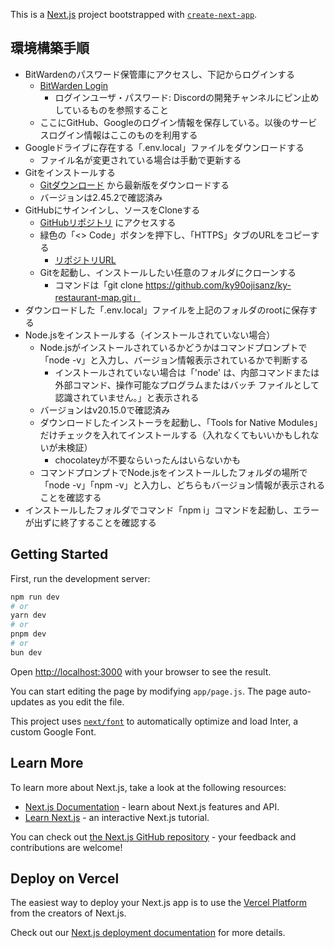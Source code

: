 This is a [Next.js](https://nextjs.org/) project bootstrapped with [`create-next-app`](https://github.com/vercel/next.js/tree/canary/packages/create-next-app).

## 環境構築手順

- BitWardenのパスワード保管庫にアクセスし、下記からログインする
  - [BitWarden Login](https://vault.bitwarden.com/#/login)
    - ログインユーザ・パスワード: Discordの開発チャンネルにピン止めしているものを参照すること
  - ここにGitHub、Googleのログイン情報を保存している。以後のサービスログイン情報はここのものを利用する
- Googleドライブに存在する「.env.local」ファイルをダウンロードする
  - ファイル名が変更されている場合は手動で更新する
- Gitをインストールする
  - [Gitダウンロード](https://git-scm.com/downloads) から最新版をダウンロードする
  - バージョンは2.45.2で確認済み
- GitHubにサインインし、ソースをCloneする
  - [GitHubリポジトリ](https://github.com/ky90ojisanz/ky-restaurant-map) にアクセスする
  - 緑色の「<> Code」ボタンを押下し、「HTTPS」タブのURLをコピーする
    - [リポジトリURL](https://github.com/ky90ojisanz/ky-restaurant-map.git)
  - Gitを起動し、インストールしたい任意のフォルダにクローンする
    - コマンドは「git clone https://github.com/ky90ojisanz/ky-restaurant-map.git」
- ダウンロードした「.env.local」ファイルを上記のフォルダのrootに保存する
- Node.jsをインストールする（インストールされていない場合）
  - Node.jsがインストールされているかどうかはコマンドプロンプトで「node -v」と入力し、バージョン情報表示されているかで判断する
    - インストールされていない場合は「'node' は、内部コマンドまたは外部コマンド、操作可能なプログラムまたはバッチ ファイルとして認識されていません。」と表示される
  - バージョンはv20.15.0で確認済み
  - ダウンロードしたインストーラを起動し、「Tools for Native Modules」だけチェックを入れてインストールする（入れなくてもいいかもしれないが未検証）
    - chocolateyが不要ならいったんはいらないかも
  - コマンドプロンプトでNode.jsをインストールしたフォルダの場所で「node -v」「npm -v」と入力し、どちらもバージョン情報が表示されることを確認する
- インストールしたフォルダでコマンド「npm i」コマンドを起動し、エラーが出ずに終了することを確認する

## Getting Started

First, run the development server:

```bash
npm run dev
# or
yarn dev
# or
pnpm dev
# or
bun dev
```

Open [http://localhost:3000](http://localhost:3000) with your browser to see the result.

You can start editing the page by modifying `app/page.js`. The page auto-updates as you edit the file.

This project uses [`next/font`](https://nextjs.org/docs/basic-features/font-optimization) to automatically optimize and load Inter, a custom Google Font.

## Learn More

To learn more about Next.js, take a look at the following resources:

- [Next.js Documentation](https://nextjs.org/docs) - learn about Next.js features and API.
- [Learn Next.js](https://nextjs.org/learn) - an interactive Next.js tutorial.

You can check out [the Next.js GitHub repository](https://github.com/vercel/next.js/) - your feedback and contributions are welcome!

## Deploy on Vercel

The easiest way to deploy your Next.js app is to use the [Vercel Platform](https://vercel.com/new?utm_medium=default-template&filter=next.js&utm_source=create-next-app&utm_campaign=create-next-app-readme) from the creators of Next.js.

Check out our [Next.js deployment documentation](https://nextjs.org/docs/deployment) for more details.

